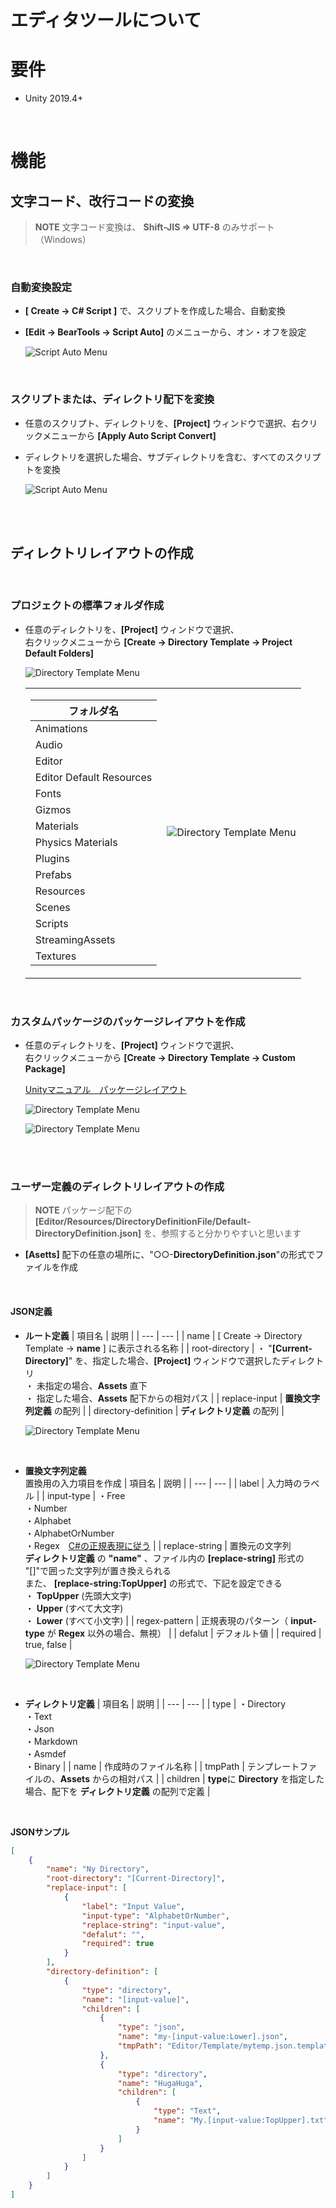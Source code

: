 # エディタツールについて


# 要件
- Unity 2019.4+

<br>

# 機能

## 文字コード、改行コードの変換
> **NOTE** 文字コード変換は、 **Shift-JIS ⇒ UTF-8** のみサポート（Windows）

<br>

### 自動変換設定
- **[ Create -> C# Script ]** で、スクリプトを作成した場合、自動変換
- **[Edit -> BearTools -> Script Auto]** のメニューから、オン・オフを設定

    ![Script Auto Menu](Documentation/image/001_ScriptAutoMenu.png)

<br>

### スクリプトまたは、ディレクトリ配下を変換
- 任意のスクリプト、ディレクトリを、**[Project]** ウィンドウで選択、右クリックメニューから **[Apply Auto Script Convert]**

- ディレクトリを選択した場合、サブディレクトリを含む、すべてのスクリプトを変換

    ![Script Auto Menu](Documentation/image/002_ScriptAutoMenu.png)

<br>
<br>

## ディレクトリレイアウトの作成

<br>

### プロジェクトの標準フォルダ作成
- 任意のディレクトリを、**[Project]** ウィンドウで選択、<br>
右クリックメニューから **[Create -> Directory Template -> Project Default Folders]**

    ![Directory Template Menu](Documentation/image/002_DirectoryTemplateMenu.png)


    <table><tr><td>

    | フォルダ名 |
    | ---- |
    | Animations |
    | Audio |
    | Editor |
    | Editor Default Resources |
    | Fonts |
    | Gizmos |
    | Materials |
    | Physics Materials |
    | Plugins |
    | Prefabs |
    | Resources |
    | Scenes |
    | Scripts |
    | StreamingAssets |
    | Textures | 


    </td><td>

    ![Directory Template Menu](Documentation/image/003_DirectoryTemplateMenu.png)

    </td></tr></table>

<br>

### カスタムパッケージのパッケージレイアウトを作成


- 任意のディレクトリを、**[Project]** ウィンドウで選択、<br>
右クリックメニューから **[Create -> Directory Template -> Custom Package]**

    [Unityマニュアル　パッケージレイアウト](https://docs.unity3d.com/ja/current/Manual/cus-layout.html)
    


    ![Directory Template Menu](Documentation/image/002_DirectoryTemplateMenu.png)
    
    ![Directory Template Menu](Documentation/image/004_DirectoryTemplateMenu.png)

<br>
<br>

### ユーザー定義のディレクトリレイアウトの作成
> **NOTE** パッケージ配下の **[Editor/Resources/DirectoryDefinitionFile/Default-DirectoryDefinition.json]** を、参照すると分かりやすいと思います

- **[Asetts]** 配下の任意の場所に、"○○-**DirectoryDefinition.json**"の形式でファイルを作成

<br>

#### **JSON定義**

- **ルート定義**
    | 項目名 | 説明 |
    | --- | --- |
    | name | [ Create -> Directory Template -> **name** ] に表示される名称 |
    | root-directory | ・ "**[Current-Directory]**" を、指定した場合、**[Project]** ウィンドウで選択したディレクトリ<br>・ 未指定の場合、**Assets** 直下<br>・ 指定した場合、**Assets** 配下からの相対パス |
    | replace-input | **置換文字列定義** の配列 |
    | directory-definition | **ディレクトリ定義** の配列 |

    ![Directory Template Menu](Documentation/image/006_DirectoryTemplateMenu.png)


<br>

- **置換文字列定義** <br>置換用の入力項目を作成
    | 項目名 | 説明 |
    | --- | --- |
    | label | 入力時のラベル |
    | input-type | ・Free<br>・Number<br>・Alphabet<br>・AlphabetOrNumber<br>・Regex　[C#の正規表現に従う](https://docs.microsoft.com/ja-jp/dotnet/standard/base-types/regular-expressions) |
    | replace-string | 置換元の文字列 <br> **ディレクトリ定義** の **"name"** 、ファイル内の **[replace-string]** 形式の<br>"[]"で囲った文字列が置き換えられる<br> また、 **[replace-string:TopUpper]** の形式で、下記を設定できる <br>・ **TopUpper** (先頭大文字) <br>・ **Upper** (すべて大文字)  <br>・ **Lower** (すべて小文字)  |
    | regex-pattern | 正規表現のパターン（ **input-type** が **Regex** 以外の場合、無視） |
    | defalut | デフォルト値 |
    | required | true, false |

    ![Directory Template Menu](Documentation/image/005_DirectoryTemplateMenu.png)

<br>

- **ディレクトリ定義**
    | 項目名 | 説明 |
    | --- | --- |
    | type | ・Directory<br>・Text<br>・Json<br>・Markdown<br>・Asmdef<br>・Binary |
    | name | 作成時のファイル名称 |
    | tmpPath | テンプレートファイルの、**Assets** からの相対パス |
    | children | **type**に **Directory** を指定した場合、配下を **ディレクトリ定義** の配列で定義 |

<br>

**JSONサンプル**
```json
[
    {
        "name": "Ny Directory",
        "root-directory": "[Current-Directory]",
        "replace-input": [
            {
                "label": "Input Value",
                "input-type": "AlphabetOrNumber",
                "replace-string": "input-value",
                "defalut": "",
                "required": true
            }
        ],
        "directory-definition": [
            {
                "type": "directory",
                "name": "[input-value]",
                "children": [
                    {
                        "type": "json",
                        "name": "my-[input-value:Lower].json",
                        "tmpPath": "Editor/Template/mytemp.json.template"
                    },
                    {
                        "type": "directory",
                        "name": "HugaHuga",
                        "children": [
                            {
                                "type": "Text",
                                "name": "My.[input-value:TopUpper].txt"
                            }
                        ]
                    }
                ]
            }
        ]
    }
]
```
